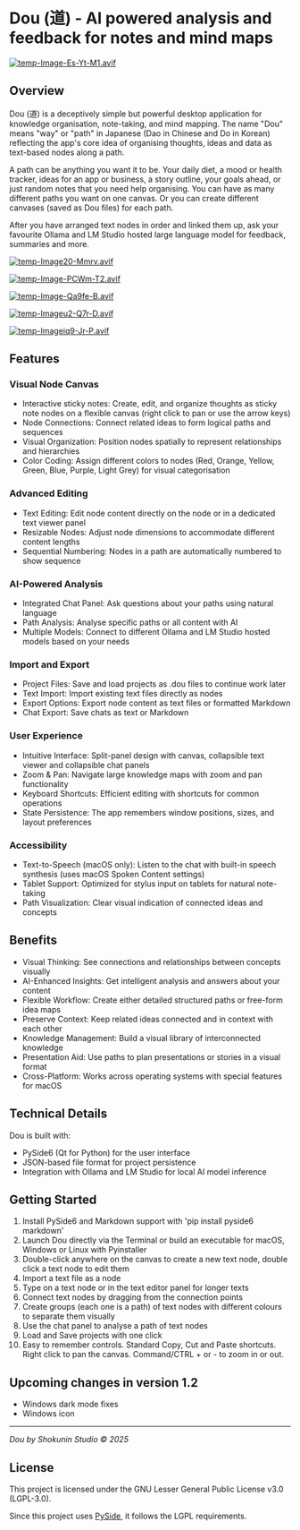 # Dou (道) - AI powered analysis and feedback for notes and mind maps

[![temp-Image-Es-Yt-M1.avif](https://i.postimg.cc/cH6gtxkb/temp-Image-Es-Yt-M1.avif)](https://postimg.cc/Q9GxR33Q)

## Overview

Dou (道) is a deceptively simple but powerful desktop application for knowledge organisation, note-taking, and mind mapping. The name "Dou" means "way" or "path" in Japanese (Dao in Chinese and Do in Korean) reflecting the app's core idea of organising thoughts, ideas and data as text-based nodes along a path.

A path can be anything you want it to be. Your daily diet, a mood or health tracker,  ideas for an app or business, a story outline, your goals ahead, or just random notes that you need help organising. You can have as many different paths you want on one canvas. Or you can create different canvases (saved as Dou files) for each path.

After you have arranged text nodes in order and linked them up, ask your favourite Ollama and LM Studio hosted large language model for feedback, summaries and more.

[![temp-Image20-Mmrv.avif](https://i.postimg.cc/kMBhNLVr/temp-Image20-Mmrv.avif)](https://postimg.cc/G9nQd7Jz)

[![temp-Image-PCWm-T2.avif](https://i.postimg.cc/4y9Yw8gv/temp-Image-PCWm-T2.avif)](https://postimg.cc/xN9j13qq)

[![temp-Image-Qa9fe-B.avif](https://i.postimg.cc/SjbJPWSB/temp-Image-Qa9fe-B.avif)](https://postimg.cc/q6QJh6Cw)

[![temp-Imageu2-Q7r-D.avif](https://i.postimg.cc/DZDWq9ty/temp-Imageu2-Q7r-D.avif)](https://postimg.cc/R67VmDSj)

[![temp-Imageiq9-Jr-P.avif](https://i.postimg.cc/tRwvBDPs/temp-Imageiq9-Jr-P.avif)](https://postimg.cc/3WjZRXth)

## Features

### Visual Node Canvas
* Interactive sticky notes: Create, edit, and organize thoughts as sticky note nodes on a flexible canvas (right click to pan or use the arrow keys)
* Node Connections: Connect related ideas to form logical paths and sequences
* Visual Organization: Position nodes spatially to represent relationships and hierarchies
* Color Coding: Assign different colors to nodes (Red, Orange, Yellow, Green, Blue, Purple, Light Grey) for visual categorisation

### Advanced Editing
* Text Editing: Edit node content directly on the node or in a dedicated text viewer panel
* Resizable Nodes: Adjust node dimensions to accommodate different content lengths
* Sequential Numbering: Nodes in a path are automatically numbered to show sequence

### AI-Powered Analysis
* Integrated Chat Panel: Ask questions about your paths using natural language
* Path Analysis: Analyse specific paths or all content with AI
* Multiple Models: Connect to different Ollama and LM Studio hosted models based on your needs

### Import and Export
* Project Files: Save and load projects as .dou files to continue work later
* Text Import: Import existing text files directly as nodes
* Export Options: Export node content as text files or formatted Markdown
* Chat Export: Save chats as text or Markdown

### User Experience
* Intuitive Interface: Split-panel design with canvas, collapsible text viewer and collapsible chat panels
* Zoom & Pan: Navigate large knowledge maps with zoom and pan functionality
* Keyboard Shortcuts: Efficient editing with shortcuts for common operations
* State Persistence: The app remembers window positions, sizes, and layout preferences

### Accessibility
* Text-to-Speech (macOS only): Listen to the chat with built-in speech synthesis (uses macOS Spoken Content settings)
* Tablet Support: Optimized for stylus input on tablets for natural note-taking
* Path Visualization: Clear visual indication of connected ideas and concepts

## Benefits
* Visual Thinking: See connections and relationships between concepts visually
* AI-Enhanced Insights: Get intelligent analysis and answers about your content
* Flexible Workflow: Create either detailed structured paths or free-form idea maps
* Preserve Context: Keep related ideas connected and in context with each other
* Knowledge Management: Build a visual library of interconnected knowledge
* Presentation Aid: Use paths to plan presentations or stories in a visual format
* Cross-Platform: Works across operating systems with special features for macOS

## Technical Details

Dou is built with:
* PySide6 (Qt for Python) for the user interface
* JSON-based file format for project persistence
* Integration with Ollama and LM Studio for local AI model inference

## Getting Started
1. Install PySide6 and Markdown support with 'pip install pyside6 markdown'
2. Launch Dou directly via the Terminal or build an executable for macOS, Windows or Linux with Pyinstaller
3. Double-click anywhere on the canvas to create a new text node, double click a text node to edit them
4. Import a text file as a node
5. Type on a text node or in the text editor panel for longer texts
6. Connect text nodes by dragging from the connection points
7. Create groups (each one is a path) of text nodes with different colours to separate them visually
8. Use the chat panel to analyse a path of text nodes
9. Load and Save projects with one click
10. Easy to remember controls. Standard Copy, Cut and Paste shortcuts. Right click to pan the canvas. Command/CTRL + or - to zoom in or out.

## Upcoming changes in version 1.2
* Windows dark mode fixes
* Windows icon

---
*Dou by Shokunin Studio © 2025*

## License

This project is licensed under the GNU Lesser General Public License v3.0 (LGPL-3.0).

Since this project uses [PySide](https://doc.qt.io/qtforpython-6/licenses.html), it follows the LGPL requirements.
